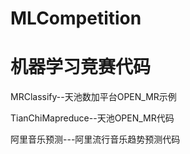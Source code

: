 # MLCompetition
机器学习竞赛代码
====
MRClassify--天池数加平台OPEN_MR示例

TianChiMapreduce--天池OPEN_MR代码

阿里音乐预测---阿里流行音乐趋势预测代码